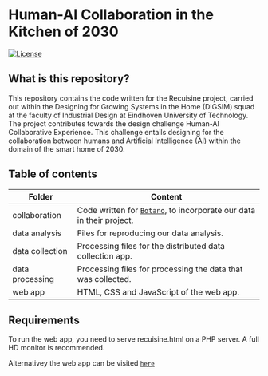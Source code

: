 # Human-AI Collaboration in the Kitchen of 2030

[![License](https://img.shields.io/badge/License-BSD%203--Clause-blue.svg)](https://opensource.org/licenses/BSD-3-Clause)
 
## What is this repository?
This repository contains the code written for the Recuisine project, carried out within the
Designing for Growing Systems in the Home (DIGSIM) squad at the faculty of
Industrial Design at Eindhoven University of Technology. The project contributes towards the design challenge
Human-AI Collaborative Experience. This challenge entails designing for the
collaboration between humans and Artificial Intelligence (AI) within the domain
of the smart home of 2030.

## Table of contents
Folder | Content
--- | ---
collaboration | Code written for [`Botano`](https://hannahvaniterson.nl/demoday "Botano Demo Day page"), to incorporate our data in their project.
data analysis | Files for reproducing our data analysis.
data collection | Processing files for the distributed data collection app.
data processing | Processing files for processing the data that was collected.
web app | HTML, CSS and JavaScript of the web app.

## Requirements
To run the web app, you need to serve recuisine.html on a PHP server. A full HD monitor is recommended.

Alternativey the web app can be visited [`here`](https://solar.jorritvanderheide.com/recuisine "Recuisine Web App")